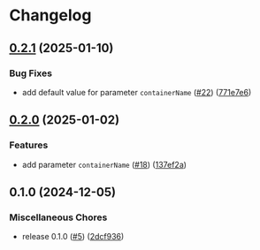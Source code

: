 # Changelog

## [0.2.1](https://github.com/equinor/azure-terraform-backend-template/compare/v0.2.0...v0.2.1) (2025-01-10)


### Bug Fixes

* add default value for parameter `containerName` ([#22](https://github.com/equinor/azure-terraform-backend-template/issues/22)) ([771e7e6](https://github.com/equinor/azure-terraform-backend-template/commit/771e7e60a7ba1503bc7704d6ab2eaf43a65eb79e))

## [0.2.0](https://github.com/equinor/azure-terraform-backend-template/compare/v0.1.0...v0.2.0) (2025-01-02)


### Features

* add parameter `containerName` ([#18](https://github.com/equinor/azure-terraform-backend-template/issues/18)) ([137ef2a](https://github.com/equinor/azure-terraform-backend-template/commit/137ef2a1d40fbacc94f6cd5d02ecb1b614646f30))

## 0.1.0 (2024-12-05)


### Miscellaneous Chores

* release 0.1.0 ([#5](https://github.com/equinor/terraform-backend/issues/5)) ([2dcf936](https://github.com/equinor/terraform-backend/commit/2dcf936a9c088d57c8c8c08a67cb2782cec06bf9))
